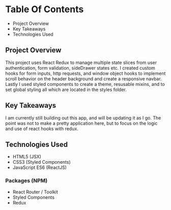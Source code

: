 # Table Of Contents

* Project Overview
* Key Takeaways
* Technologies Used

## Project Overview

This project uses React Redux to manage multiple state slices from user authentication, form validation, sideDrawer states etc. I created custom hooks for form inputs, http requests, and window object hooks to implement scroll behavior on the header background and create a responsive navbar. Lastly I used styled components to create a theme, resusable mixins, and to set global styling all which are located in the styles folder.

## Key Takeaways

I am currently still building out this app, and will be updating it as I go. The point was not to make a pretty application here, but to focus on the logic and use of react hooks with redux.

## Technologies Used

* HTML5 (JSX)
* CSS3 (Styled Components)
* JavaScript ES6 (ReactJS)

### Packages (NPM)

* React Router / Toolkit
* Styled Components
* Redux
